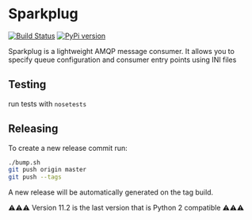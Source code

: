 # Sparkplug

[![Build Status](https://www.travis-ci.org/freshbooks/sparkplug.svg?branch=master)](https://www.travis-ci.org/freshbooks/sparkplug)
[![PyPi version](https://img.shields.io/pypi/v/sparkplug.svg)](https://pypi.org/project/sparkplug/)

Sparkplug is a lightweight AMQP message consumer. It allows you to specify queue configuration and consumer entry points using INI files

## Testing
run tests with `nosetests`

## Releasing
To create a new release commit run:
```bash
./bump.sh
git push origin master
git push --tags
```
A new release will be automatically generated on the tag build.

⚠️⚠️⚠️ Version 11.2 is the last version that is Python 2 compatible ⚠️⚠️⚠️
